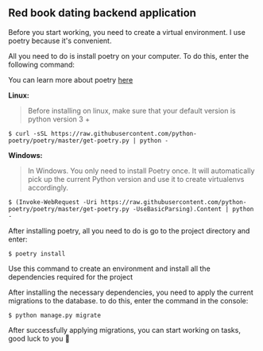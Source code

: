 ## Red book dating backend application

Before you start working, you need to create a virtual environment. I use poetry because it's convenient.

All you need to do is install poetry on your computer. To do this, enter the following command:

You can learn more about poetry [here](https://python-poetry.org/docs/basic-usage/)

**Linux:**
> Before installing on linux, make sure that your default version is python version 3 +

```shell script
$ curl -sSL https://raw.githubusercontent.com/python-poetry/poetry/master/get-poetry.py | python -
```
**Windows:**
> In Windows. You only need to install Poetry once. It will automatically pick up the current Python version and use it to create virtualenvs accordingly.

```
$ (Invoke-WebRequest -Uri https://raw.githubusercontent.com/python-poetry/poetry/master/get-poetry.py -UseBasicParsing).Content | python -
```

After installing poetry, all you need to do is go to the project directory and enter:

```shell script
$ poetry install
```
Use this command to create an environment and install all the dependencies required for the project

After installing the necessary dependencies, you need to apply the current migrations to the database. to do this, enter the command in the console:

```shell script
$ python manage.py migrate
```
After successfully applying migrations, you can start working on tasks, good luck to you 🙂
